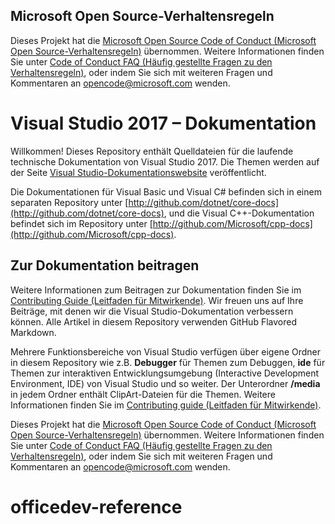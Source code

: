 ## <a name="microsoft-open-source-code-of-conduct"></a>Microsoft Open Source-Verhaltensregeln

Dieses Projekt hat die [Microsoft Open Source Code of Conduct (Microsoft Open Source-Verhaltensregeln)](https://opensource.microsoft.com/codeofconduct/) übernommen.
Weitere Informationen finden Sie unter [Code of Conduct FAQ (Häufig gestellte Fragen zu den Verhaltensregeln)](https://opensource.microsoft.com/codeofconduct/faq/), oder indem Sie sich mit weiteren Fragen und Kommentaren an [opencode@microsoft.com](mailto:opencode@microsoft.com) wenden.

# <a name="visual-studio-2017-documentation"></a>Visual Studio 2017 – Dokumentation

Willkommen! Dieses Repository enthält Quelldateien für die laufende technische Dokumentation von Visual Studio 2017. Die Themen werden auf der Seite [Visual Studio-Dokumentationswebsite](https://docs.microsoft.com/visualstudio) veröffentlicht.

Die Dokumentationen für Visual Basic und Visual C# befinden sich in einem separaten Repository unter [http://github.com/dotnet/core-docs](http://github.com/dotnet/core-docs), und die Visual C++-Dokumentation befindet sich im Repository unter [http://github.com/Microsoft/cpp-docs](http://github.com/Microsoft/cpp-docs).

## <a name="contributing-to-the-documentation"></a>Zur Dokumentation beitragen

Weitere Informationen zum Beitragen zur Dokumentation finden Sie im [Contributing Guide (Leitfaden für Mitwirkende)](CONTRIBUTING.md).
Wir freuen uns auf Ihre Beiträge, mit denen wir die Visual Studio-Dokumentation verbessern können. Alle Artikel in diesem Repository verwenden GitHub Flavored Markdown.

Mehrere Funktionsbereiche von Visual Studio verfügen über eigene Ordner in diesem Repository wie z.B. **Debugger** für Themen zum Debuggen, **ide** für Themen zur interaktiven Entwicklungsumgebung (Interactive Development Environment, IDE) von Visual Studio und so weiter. Der Unterordner **/media** in jedem Ordner enthält ClipArt-Dateien für die Themen. Weitere Informationen finden Sie im [Contributing guide (Leitfaden für Mitwirkende)](CONTRIBUTING.md).

Dieses Projekt hat die [Microsoft Open Source Code of Conduct (Microsoft Open Source-Verhaltensregeln)](https://opensource.microsoft.com/codeofconduct/) übernommen. Weitere Informationen finden Sie unter [Code of Conduct FAQ (Häufig gestellte Fragen zu den Verhaltensregeln)](https://opensource.microsoft.com/codeofconduct/faq/), oder indem Sie sich mit weiteren Fragen und Kommentaren an [opencode@microsoft.com](mailto:opencode@microsoft.com) wenden.
# <a name="officedev-reference"></a>officedev-reference
